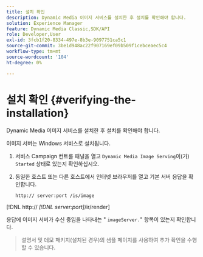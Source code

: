 ```yaml
---
title: 설치 확인
description: Dynamic Media 이미지 서비스를 설치한 후 설치를 확인해야 합니다.
solution: Experience Manager
feature: Dynamic Media Classic,SDK/API
role: Developer,User
exl-id: 3fcb1f20-8334-497e-8b3e-9097751ca5c1
source-git-commit: 3be1d948ac22f907169ef09b509f1cebceaec5c4
workflow-type: tm+mt
source-wordcount: '104'
ht-degree: 0%

---
```


# 설치 확인 {#verifying-the-installation}

Dynamic Media 이미지 서비스를 설치한 후 설치를 확인해야 합니다.

이미지 서버는 Windows 서비스로 설치됩니다.

1. 서비스 Campaign 컨트롤 패널을 열고 `Dynamic Media Image Serving`이(가) `Started` 상태로 있는지 확인하십시오.
1. 동일한 호스트 또는 다른 호스트에서 인터넷 브라우저를 열고 기본 서버 응답을 확인합니다.

   `http:// server:port /is/image`

[!DNL  http:// *[!DNL server:port]*/ir/render]

응답에 이미지 서버가 수신 중임을 나타내는 &quot; `imageServer.`&quot; 항목이 있는지 확인합니다.
>설명서 및 데모 패키지(설치된 경우)의 샘플 페이지를 사용하여 추가 확인을 수행할 수 있습니다.
